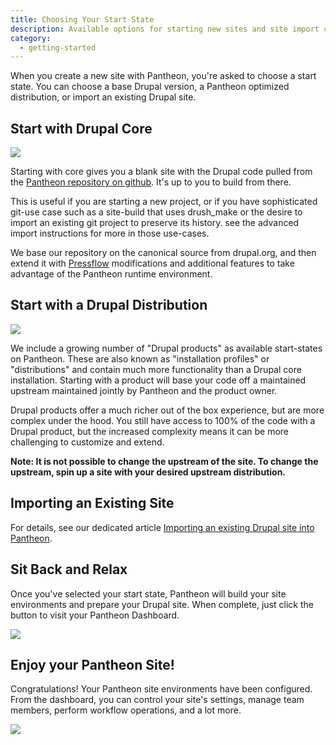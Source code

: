 ```yaml
---
title: Choosing Your Start State
description: Available options for starting new sites and site import considerations
category:
  - getting-started
---
```


When you create a new site with Pantheon, you're asked to choose a start state. You can choose a base Drupal version, a Pantheon optimized distribution, or import an existing Drupal site.

## Start with Drupal Core

![](http://helpdesk.getpantheon.com/customer/portal/attachments/214002)

Starting with core gives you a blank site with the Drupal code pulled from the [Pantheon repository on github](https://github.com/pantheon-systems). It's up to you to build from there.

This is useful if you are starting a new project, or if you have sophisticated git-use case such as a site-build that uses drush_make or the desire to import an existing git project to preserve its history. see the advanced import instructions for more in those use-cases.

We base our repository on the canonical source from drupal.org, and then extend it with [Pressflow](http://pressflow.org/) modifications and additional features to take advantage of the Pantheon runtime environment.

## Start with a Drupal Distribution

![](http://helpdesk.getpantheon.com/customer/portal/attachments/214003)

We include a growing number of "Drupal products" as available start-states on Pantheon. These are also known as "installation profiles" or "distributions" and contain much more functionality than a Drupal core installation. Starting with a product will base your code off a maintained upstream maintained jointly by Pantheon and the product owner.

Drupal products offer a much richer out of the box experience, but are more complex under the hood. You still have access to 100% of the code with a Drupal product, but the increased complexity means it can be more challenging to customize and extend.

**Note: It is not possible to change the upstream of the site. To change the upstream, spin up a site with your desired upstream distribution.**

## Importing an Existing Site

For details, see our dedicated article [Importing an existing Drupal site into Pantheon](http://helpdesk.getpantheon.com/customer/portal/articles/361251).

## Sit Back and Relax

Once you've selected your start state, Pantheon will build your site environments and prepare your Drupal site. When complete, just click the button to visit your Pantheon Dashboard.

![](http://helpdesk.getpantheon.com/customer/portal/attachments/214006)

## Enjoy your Pantheon Site!

Congratulations! Your Pantheon site environments have been configured. From the dashboard, you can control your site's settings, manage team members, perform workflow operations, and a lot more.

![](http://helpdesk.getpantheon.com/customer/portal/attachments/214008)
